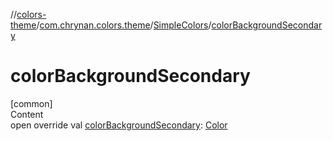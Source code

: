 //[colors-theme](../../../index.md)/[com.chrynan.colors.theme](../index.md)/[SimpleColors](index.md)/[colorBackgroundSecondary](color-background-secondary.md)



# colorBackgroundSecondary  
[common]  
Content  
open override val [colorBackgroundSecondary](color-background-secondary.md): [Color](../../../../colors-core/colors-core/com.chrynan.colors/-color/index.md)  



